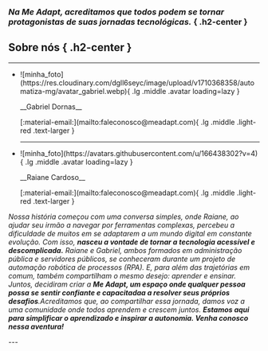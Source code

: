<!-- ---
#template: index.html
title: MeAdapt.com
hide:
  - navigation
  - toc
  - feedback
--- -->

### _Na Me Adapt, acreditamos que todos podem se tornar protagonistas de suas jornadas tecnológicas._ { .h2-center }

## Sobre nós { .h2-center }
---

<div class="grid" markdown> 

- <p class="p-center" markdown>![minha_foto](https://res.cloudinary.com/dgll6seyc/image/upload/v1710368358/automatiza-mg/avatar_gabriel.webp){ .lg .middle .avatar loading=lazy }</p>


    <p class="p-center" markdown>__Gabriel Dornas__</p>
    <p class="p-center" markdown>
      [:material-email:](mailto:faleconosco@meadapt.com){ .lg .middle .light-red .text-larger }
    </p>
    
     ---

- <p class="p-center" markdown>![minha_foto](https://avatars.githubusercontent.com/u/166438302?v=4){ .lg .middle .avatar loading=lazy }</p>


    <p class="p-center" markdown>__Raiane Cardoso__</p>
    
    <p class="p-center" markdown>
      [:material-email:](mailto:faleconosco@meadapt.com){ .lg .middle .light-red .text-larger }
    </p>

_Nossa história começou com uma conversa simples, onde Raiane, ao ajudar seu irmão a navegar por ferramentas complexas, percebeu a dificuldade de muitos em se adaptarem a um mundo digital em constante evolução. Com isso, **nasceu a vontade de tornar a tecnologia acessível e descomplicada.** Raiane e Gabriel, ambos formados em administração pública e servidores públicos, se conheceram durante um projeto de automação robótica de processos (RPA). E, para além das trajetórias em comum, também compartilham o mesmo desejo: aprender e ensinar. Juntos, decidiram criar a **Me Adapt, um espaço onde qualquer pessoa possa se sentir confiante e capacitadaa a resolver seus próprios desafios**.Acreditamos que, ao compartilhar essa jornada, damos voz a uma comunidade onde todos aprendem e crescem juntos. **Estamos aqui para simplificar o aprendizado e inspirar a autonomia. Venha conosco nessa aventura!**_

</div>
---